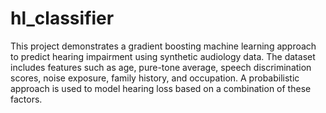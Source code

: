 # hl_classifier
This project demonstrates a gradient boosting machine learning approach to predict hearing impairment using synthetic audiology data. The dataset includes features such as age, pure-tone average, speech discrimination scores, noise exposure, family history, and occupation. A probabilistic approach is used to model hearing loss based on a combination of these factors.
